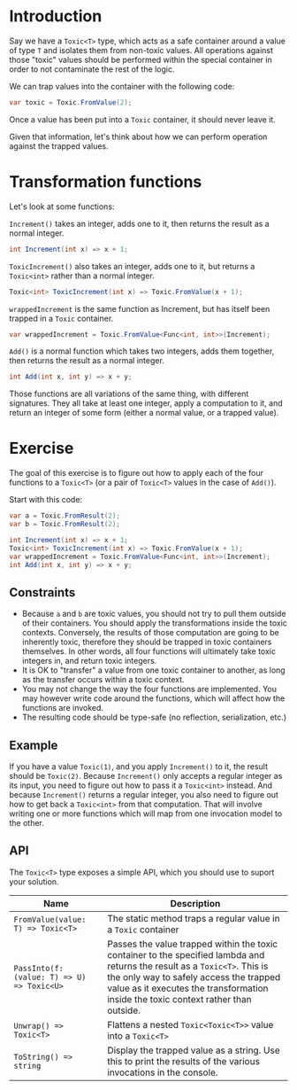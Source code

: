 # Introduction

Say we have a ```Toxic<T>``` type, which acts as a safe container around a value of type ```T``` and isolates them from non-toxic values.  All operations against those "toxic" values should be performed within the special container in order to not contaminate the rest of the logic.

We can trap values into the container with the following code:

```csharp
var toxic = Toxic.FromValue(2);
```

Once a value has been put into a ```Toxic``` container, it should never leave it.

Given that information, let's think about how we can perform operation against the trapped values.

# Transformation functions

Let's look at some functions:

```Increment()``` takes an integer, adds one to it, then returns the result as a normal integer.

```csharp
int Increment(int x) => x + 1;
```

```ToxicIncrement()``` also takes an integer, adds one to it, but returns a ```Toxic<int>``` rather than a normal integer.

```csharp
Toxic<int> ToxicIncrement(int x) => Toxic.FromValue(x + 1);
```

```wrappedIncrement``` is the same function as Increment, but has itself been trapped in a ```Toxic``` container.

```csharp
var wrappedIncrement = Toxic.FromValue<Func<int, int>>(Increment);
```

```Add()``` is a normal function which takes two integers, adds them together, then returns the result as a normal integer.

```csharp
int Add(int x, int y) => x + y;
```

Those functions are all variations of the same thing, with different signatures.  They all take at least one integer, apply a computation to it, and return an integer of some form (either a normal value, or a trapped value).

# Exercise

The goal of this exercise is to figure out how to apply each of the four functions to a ```Toxic<T>``` (or a pair of ```Toxic<T>``` values in the case of ```Add()```).

Start with this code:

```csharp
var a = Toxic.FromResult(2);
var b = Toxic.FromResult(2);

int Increment(int x) => x + 1;
Toxic<int> ToxicIncrement(int x) => Toxic.FromValue(x + 1);
var wrappedIncrement = Toxic.FromValue<Func<int, int>>(Increment);
int Add(int x, int y) => x + y;
```

## Constraints

 - Because ```a``` and ```b``` are toxic values, you should not try to pull them outside of their containers.  You should apply the transformations inside the toxic contexts.  Conversely, the results of those computation are going to be inherently toxic, therefore they should be trapped in toxic containers themselves.  In other words, all four functions will ultimately take toxic integers in, and return toxic integers.
- It is OK to "transfer" a value from one toxic container to another, as long as the transfer occurs within a toxic context.
- You may not change the way the four functions are implemented.  You may however write code around the functions, which will affect how the functions are invoked.
- The resulting code should be type-safe (no reflection, serialization, etc.)

## Example

If you have a value ```Toxic(1)```, and you apply ```Increment()``` to it, the result should be ```Toxic(2)```.  Because ```Increment()``` only accepts a regular integer as its input, you need to figure out how to pass it a ```Toxic<int>``` instead.  And because ```Increment()``` returns a regular integer, you also need to figure out how to get back a ```Toxic<int>``` from that computation.  That will involve writing one or more functions which will map from one invocation model to the other.

## API

The ```Toxic<T>``` type exposes a simple API, which you should use to suport your solution.

| Name | Description |
| ---- | ---- |
| ```FromValue(value: T) => Toxic<T>``` | The static method traps a regular value in a ```Toxic``` container |
| ```PassInto(f: (value: T) => U) => Toxic<U>``` | Passes the value trapped within the toxic container to the specified lambda and returns the result as a ```Toxic<T>```.  This is the only way to safely access the trapped value as it executes the transformation inside the toxic context rather than outside. |
| ```Unwrap() => Toxic<T>``` | Flattens a nested ```Toxic<Toxic<T>>``` value into a ```Toxic<T>``` |
| ```ToString() => string``` | Display the trapped value as a string.  Use this to print the results of the various invocations in the console. |